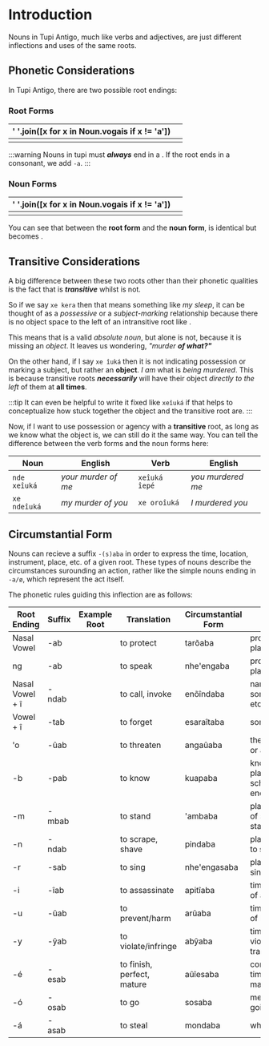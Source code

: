 # Introduction

Nouns in Tupi Antigo, much like verbs and adjectives, are just different inflections and uses of the same roots.

## Phonetic Considerations

In Tupi Antigo, there are two possible root endings:

### Root Forms

| <Tooltip content="vowel (not -a)"><py>' '.join([x for x in Noun.vogais if x != 'a'])</py></Tooltip> | <tConsonants/> |
|-----------------|------------|
| <root type=root root="îuká" /> | <root type=root root="ker" /> |

:::warning
Nouns in tupi must ___always___ end in a <tVowels/>. If the root ends in a consonant, we add `-a`.
:::

### Noun Forms

| <Tooltip content="vowel (not -a)"><py>' '.join([x for x in Noun.vogais if x != 'a'])</py></Tooltip> | <tConsonants/> |
|-----------------|------------|
| <root type=noun root="îuká" /> | <root type=noun root="ker" /> |

You can see that between the __root form__ and the __noun form__, <root type=noun root="îuká" /> is identical but <root type=root root="ker" /> becomes <root type=noun root="ker" />.

## Transitive Considerations

A big difference between these two roots other than their phonetic qualities is the fact that <root type=root root="îuká" /> is ___transitive___ whilst <root type=root root="ker" /> is not.

So if we say `xe kera` then that means something like _my sleep_, it can be thought of as a _possessive_ or a _subject-marking_ relationship because there is no object space to the left of an intransitive root like <root type=root root="ker" />.

This means that <root type=absolute root="ker"  /> is a valid _absolute noun_, but <root type=noun root="îuká" /> alone is not, because it is missing an _object_. It leaves us wondering, _"murder ___of what?"____

On the other hand, if I say `xe îuká` then it is not indicating possession or marking a subject, but rather an __object__. _I am_ what is _being murdered_. This is because transitive roots ___necessarily___ will have their object _directly to the left_ of them at __all times__. 

:::tip
It can even be helpful to write it fixed like `xeîuká` if that helps to conceptualize how stuck together the object and the transitive root are.
:::

Now, if I want to use possession or agency with a __transitive__ root, as long as we know what the object is, we can still do it the same way. You can tell the difference between the verb forms and the noun forms here: 

| Noun | English | Verb | English |
|------|-------|----------|--------|
| `nde xeîuká` | _your murder of me_ | `xeîuká îepé` | _you murdered me_ |
| `xe ndeîuká` | _my murder of you_ | `xe oroîuká` | _I murdered you_ |

<!-- # Basic Nominalizing Suffix (-a)

The most basic form of a noun will be referred to as the _Basic Nominalizing Suffix_. This will take the form as either `-a` or `-ø`, as shown above -->

## Circumstantial Form

Nouns can recieve a suffix `-(s)aba` in order to express the time, location, instrument, place, etc. of a given root. These types of nouns describe the circumstances surounding an action, rather like the simple nouns ending in `-a/ø`, which represent the act itself.

The phonetic rules guiding this inflection are as follows:

| Root Ending     | Suffix | Example Root | Translation                | Circumstantial Form | Translation                                             |
|-----------------|--------|--------------|----------------------------|---------------|---------------------------------------------------------|
| Nasal Vowel     |    -ab | <root type=noun         root="arõ" entryNumber=2 /> | to protect                 | tarõaba       |                            protection, safe place, etc. |
| ng              |    -ab | <root type=noun      root="nhe'eng" /> | to speak                   | nhe'engaba    |                proverb, discourse, place to speak, etc. |
| Nasal Vowel + î |  -ndab | <root type=noun         root="enõî" /> | to call, invoke            | enõîndaba     |            name, way of calling someone/something, etc. |
| Vowel + î       |   -tab | <root type=noun       root="esaraî" /> | to forget                  | esaraîtaba    |                                     something forgotten |
| 'o              |   -ûab | <root type=noun      root="anga'o" entryNumber=2 /> | to threaten                | angaûaba      |               the way, place, time or an insult, threat |
| -b              |   -pab | <root type=noun         root="kuab" /> | to know                    | kuapaba       | knowledge; time, place of knowing; school; encyclopedia |
| -m              |  -mbab | <root type=noun          root="'am" /> | to stand                   | 'ambaba       |    place to stand, way of standing, time to stand, etc. |
| -n              |  -ndab | <root type=noun          root="pin" /> | to scrape, shave           | pindaba       |              place to shave, tool to shave: razor, etc. |
| -r              |   -sab | <root type=noun    root="nhe'engar" /> | to sing                    | nhe'engasaba  |                     place to sing, way of singing, etc. |
| -i              |   -îab | <root type=noun        root="apiti" /> | to assassinate             | apitîaba      |                  time, place, method of assassination.  |
| -u              |   -ûab | <root type=noun         root="aru" entryNumber=1 /> | to prevent/harm            | arûaba        |                time, place, purpose of harm/obstruction |
| -y              |   -ŷab | <root type=noun         root="aby" entryNumber=3 /> | to violate/infringe        | abŷaba        |           time, place, etc. of violation; transgression |
| -é              |  -esab | <root type=noun        root="aûîé" entryNumber=1 /> | to finish, perfect, mature | aûîesaba      |  conclusion; place, time, method of maturing/perfecting |
| -ó              |  -osab | <root type=noun           root="só" /> | to go                      | sosaba        |                                   method, time of going |
| -á              |  -asab | <root type=noun        root="mondá" /> | to steal                   | mondaba       |                                         what was stolen |